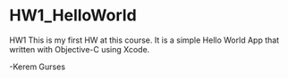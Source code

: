 # HW1_HelloWorld
HW1
This is my first HW at this course. It is a simple Hello World App that written with Objective-C using Xcode.

-Kerem Gurses
